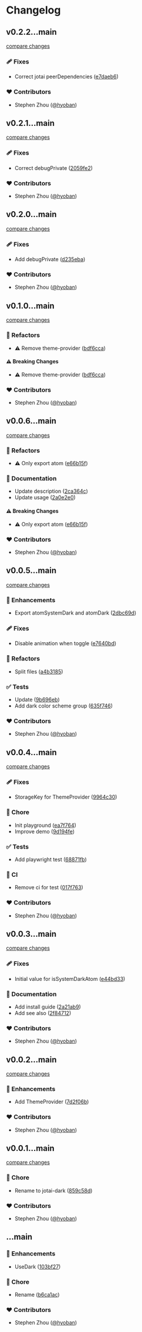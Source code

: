 # Changelog

## v0.2.2...main

[compare changes](https://github.com/hyoban/jotai-dark/compare/v0.2.2...main)

### 🩹 Fixes

- Correct jotai peerDependencies ([e7daeb6](https://github.com/hyoban/jotai-dark/commit/e7daeb6))

### ❤️ Contributors

- Stephen Zhou ([@hyoban](http://github.com/hyoban))

## v0.2.1...main

[compare changes](https://github.com/hyoban/jotai-dark/compare/v0.2.1...main)

### 🩹 Fixes

- Correct debugPrivate ([2059fe2](https://github.com/hyoban/jotai-dark/commit/2059fe2))

### ❤️ Contributors

- Stephen Zhou ([@hyoban](http://github.com/hyoban))

## v0.2.0...main

[compare changes](https://github.com/hyoban/jotai-dark/compare/v0.2.0...main)

### 🩹 Fixes

- Add debugPrivate ([d235eba](https://github.com/hyoban/jotai-dark/commit/d235eba))

### ❤️ Contributors

- Stephen Zhou ([@hyoban](http://github.com/hyoban))

## v0.1.0...main

[compare changes](https://github.com/hyoban/jotai-dark/compare/v0.1.0...main)

### 💅 Refactors

- ⚠️ Remove theme-provider ([bdf6cca](https://github.com/hyoban/jotai-dark/commit/bdf6cca))

#### ⚠️ Breaking Changes

- ⚠️ Remove theme-provider ([bdf6cca](https://github.com/hyoban/jotai-dark/commit/bdf6cca))

### ❤️ Contributors

- Stephen Zhou ([@hyoban](http://github.com/hyoban))

## v0.0.6...main

[compare changes](https://github.com/hyoban/jotai-dark/compare/v0.0.6...main)

### 💅 Refactors

- ⚠️ Only export atom ([e66b15f](https://github.com/hyoban/jotai-dark/commit/e66b15f))

### 📖 Documentation

- Update description ([2ca364c](https://github.com/hyoban/jotai-dark/commit/2ca364c))
- Update usage ([2a0e2e0](https://github.com/hyoban/jotai-dark/commit/2a0e2e0))

#### ⚠️ Breaking Changes

- ⚠️ Only export atom ([e66b15f](https://github.com/hyoban/jotai-dark/commit/e66b15f))

### ❤️ Contributors

- Stephen Zhou ([@hyoban](http://github.com/hyoban))

## v0.0.5...main

[compare changes](https://github.com/hyoban/jotai-dark/compare/v0.0.5...main)

### 🚀 Enhancements

- Export atomSystemDark and atomDark ([2dbc69d](https://github.com/hyoban/jotai-dark/commit/2dbc69d))

### 🩹 Fixes

- Disable animation when toggle ([e7640bd](https://github.com/hyoban/jotai-dark/commit/e7640bd))

### 💅 Refactors

- Split files ([a4b3185](https://github.com/hyoban/jotai-dark/commit/a4b3185))

### ✅ Tests

- Update ([9b696eb](https://github.com/hyoban/jotai-dark/commit/9b696eb))
- Add dark color scheme group ([635f746](https://github.com/hyoban/jotai-dark/commit/635f746))

### ❤️ Contributors

- Stephen Zhou ([@hyoban](http://github.com/hyoban))

## v0.0.4...main

[compare changes](https://github.com/hyoban/jotai-dark/compare/v0.0.4...main)

### 🩹 Fixes

- StorageKey for ThemeProvider ([9964c30](https://github.com/hyoban/jotai-dark/commit/9964c30))

### 🏡 Chore

- Init playground ([ea7f764](https://github.com/hyoban/jotai-dark/commit/ea7f764))
- Improve demo ([9d194fe](https://github.com/hyoban/jotai-dark/commit/9d194fe))

### ✅ Tests

- Add playwright test ([68871fb](https://github.com/hyoban/jotai-dark/commit/68871fb))

### 🤖 CI

- Remove ci for test ([017f763](https://github.com/hyoban/jotai-dark/commit/017f763))

### ❤️ Contributors

- Stephen Zhou ([@hyoban](http://github.com/hyoban))

## v0.0.3...main

[compare changes](https://github.com/hyoban/jotai-dark/compare/v0.0.3...main)

### 🩹 Fixes

- Initial value for isSystemDarkAtom ([e44bd33](https://github.com/hyoban/jotai-dark/commit/e44bd33))

### 📖 Documentation

- Add install guide ([2a21ab9](https://github.com/hyoban/jotai-dark/commit/2a21ab9))
- Add see also ([2f84712](https://github.com/hyoban/jotai-dark/commit/2f84712))

### ❤️ Contributors

- Stephen Zhou ([@hyoban](http://github.com/hyoban))

## v0.0.2...main

[compare changes](https://github.com/hyoban/jotai-dark/compare/v0.0.2...main)

### 🚀 Enhancements

- Add ThemeProvider ([7d2f06b](https://github.com/hyoban/jotai-dark/commit/7d2f06b))

### ❤️ Contributors

- Stephen Zhou ([@hyoban](http://github.com/hyoban))

## v0.0.1...main

[compare changes](https://github.com/hyoban/jotai-dark/compare/v0.0.1...main)

### 🏡 Chore

- Rename to jotai-dark ([859c58d](https://github.com/hyoban/jotai-dark/commit/859c58d))

### ❤️ Contributors

- Stephen Zhou ([@hyoban](http://github.com/hyoban))

## ...main

### 🚀 Enhancements

- UseDark ([103bf27](https://github.com/hyoban/jotai-dark/commit/103bf27))

### 🏡 Chore

- Rename ([b6ca1ac](https://github.com/hyoban/jotai-dark/commit/b6ca1ac))

### ❤️ Contributors

- Stephen Zhou ([@hyoban](http://github.com/hyoban))
